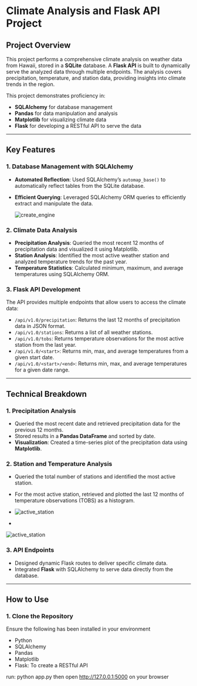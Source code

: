 # Climate Analysis and Flask API Project

## Project Overview
This project performs a comprehensive climate analysis on weather data from Hawaii, stored in a **SQLite** database. A **Flask API** is built to dynamically serve the analyzed data through multiple endpoints. The analysis covers precipitation, temperature, and station data, providing insights into climate trends in the region.

This project demonstrates proficiency in:
- **SQLAlchemy** for database management
- **Pandas** for data manipulation and analysis
- **Matplotlib** for visualizing climate data
- **Flask** for developing a RESTful API to serve the data

---

## Key Features

### 1. Database Management with SQLAlchemy
- **Automated Reflection**: Used SQLAlchemy’s `automap_base()` to automatically reflect tables from the SQLite database.
- **Efficient Querying**: Leveraged SQLAlchemy ORM queries to efficiently extract and manipulate the data.

  ![create_engine](https://github.com/user-attachments/assets/cfed6caf-5555-40d2-9622-31ee603c8447)


### 2. Climate Data Analysis
- **Precipitation Analysis**: Queried the most recent 12 months of precipitation data and visualized it using Matplotlib.
- **Station Analysis**: Identified the most active weather station and analyzed temperature trends for the past year.
- **Temperature Statistics**: Calculated minimum, maximum, and average temperatures using SQLAlchemy ORM.

### 3. Flask API Development
The API provides multiple endpoints that allow users to access the climate data:
- `/api/v1.0/precipitation`: Returns the last 12 months of precipitation data in JSON format.
- `/api/v1.0/stations`: Returns a list of all weather stations.
- `/api/v1.0/tobs`: Returns temperature observations for the most active station from the last year.
- `/api/v1.0/<start>`: Returns min, max, and average temperatures from a given start date.
- `/api/v1.0/<start>/<end>`: Returns min, max, and average temperatures for a given date range.

---

## Technical Breakdown

### 1. Precipitation Analysis
- Queried the most recent date and retrieved precipitation data for the previous 12 months.
- Stored results in a **Pandas DataFrame** and sorted by date.
- **Visualization**: Created a time-series plot of the precipitation data using **Matplotlib**.

### 2. Station and Temperature Analysis
- Queried the total number of stations and identified the most active station.
- For the most active station, retrieved and plotted the last 12 months of temperature observations (TOBS) as a histogram.

- ![active_station](https://github.com/user-attachments/assets/e2a52cbc-25e7-4007-921d-f6c32984b189)

- 
![active_station](https://github.com/user-attachments/assets/ca6206a7-a001-4aef-840b-d11e2018f7dc)

### 3. API Endpoints
- Designed dynamic Flask routes to deliver specific climate data. 
- Integrated **Flask** with SQLAlchemy to serve data directly from the database.

---

## How to Use

### 1. Clone the Repository
Ensure the following has been installed in your environment 
- Python
- SQLAlchemy
- Pandas
- Matplotlib
- Flask: To create a RESTful API

run: python app.py 
then open http://127.0.0.1:5000 on your browser

